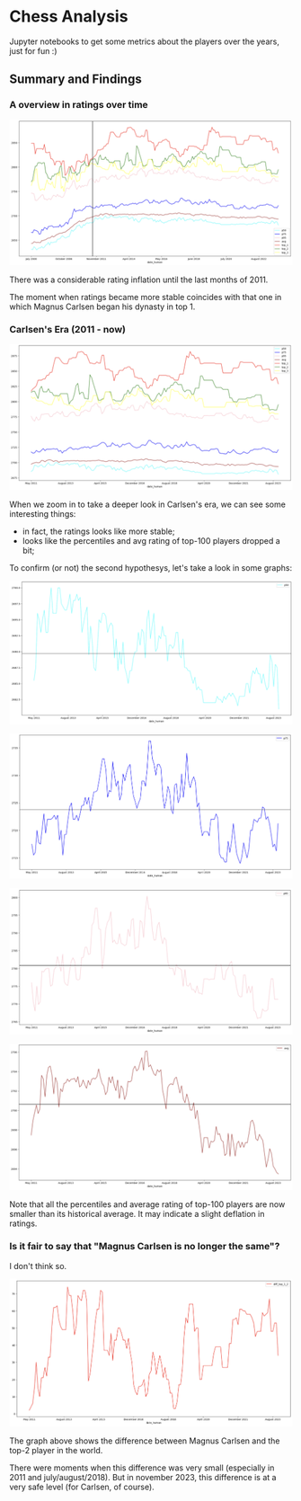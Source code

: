 # Chess Analysis

Jupyter notebooks to get some metrics about the players over the years, just for fun :)

## Summary and Findings

### A overview in ratings over time

![Ratings from 2000 to 2023](/img/ratings_all_time.png "Ratings from 2000 to 2023")

There was a considerable rating inflation until the last months of 2011.

The moment when ratings became more stable coincides with that one in which Magnus Carlsen began his dynasty in top 1.

### Carlsen's Era (2011 - now)

![Ratings in Carlsen's era](/img/ratings_carlsen_era.png "Ratings in Carlsen's era")

When we zoom in to take a deeper look in Carlsen's era, we can see some interesting things:
  - in fact, the ratings looks like more stable;
  - looks like the percentiles and avg rating of top-100 players dropped a bit;

To confirm (or not) the second hypothesys, let's take a look in some graphs:

![p50 of top-100 players](/img/p50.png "p50 of top-100 players")

![p75 of top-100 players](/img/p75.png "p75 of top-100 players")

![p95 of top-100 players](/img/p95.png "p95 of top-100 players")

![avg of top-100 players](/img/avg.png "avg of top-100 players")

Note that all the percentiles and average rating of top-100 players are now smaller than its historical average. It may indicate a slight deflation in ratings.

### Is it fair to say that "Magnus Carlsen is no longer the same"?

I don't think so.

![Difference between top 1 and top 2](/img/distance_top_1_2.png "Difference between top 1 and top 2")

The graph above shows the difference between Magnus Carlsen and the top-2 player in the world.

There were moments when this difference was very small (especially in 2011 and july/august/2018). But in november 2023, this difference is at a very safe level (for Carlsen, of course).
